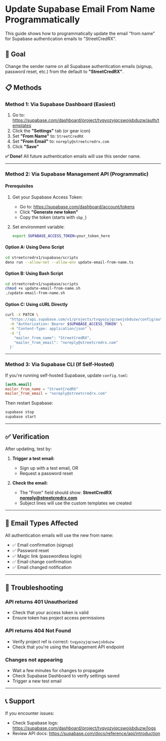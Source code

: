 # Update Supabase Email From Name Programmatically

This guide shows how to programmatically update the email "from name" for Supabase authentication emails to "StreetCredRX".

## 🎯 Goal

Change the sender name on all Supabase authentication emails (signup, password reset, etc.) from the default to **"StreetCredRX"**.

## 📋 Methods

### Method 1: Via Supabase Dashboard (Easiest)

1. Go to: https://supabase.com/dashboard/project/tvqyozyjqcswojsbduzw/auth/templates
2. Click the **"Settings"** tab (or gear icon)
3. Set **"From Name"** to: `StreetCredRX`
4. Set **"From Email"** to: `noreply@streetcredrx.com`
5. Click **"Save"**

**✅ Done!** All future authentication emails will use this sender name.

---

### Method 2: Via Supabase Management API (Programmatic)

#### Prerequisites

1. Get your Supabase Access Token:
   - Go to: https://supabase.com/dashboard/account/tokens
   - Click **"Generate new token"**
   - Copy the token (starts with `sbp_`)

2. Set environment variable:
   ```bash
   export SUPABASE_ACCESS_TOKEN=your_token_here
   ```

#### Option A: Using Deno Script

```bash
cd streetcredrx1/supabase/scripts
deno run --allow-net --allow-env update-email-from-name.ts
```

#### Option B: Using Bash Script

```bash
cd streetcredrx1/supabase/scripts
chmod +x update-email-from-name.sh
./update-email-from-name.sh
```

#### Option C: Using cURL Directly

```bash
curl -X PATCH \
  "https://api.supabase.com/v1/projects/tvqyozyjqcswojsbduzw/config/auth" \
  -H "Authorization: Bearer $SUPABASE_ACCESS_TOKEN" \
  -H "Content-Type: application/json" \
  -d '{
    "mailer_from_name": "StreetCredRX",
    "mailer_from_email": "noreply@streetcredrx.com"
  }'
```

---

### Method 3: Via Supabase CLI (If Self-Hosted)

If you're running self-hosted Supabase, update `config.toml`:

```toml
[auth.email]
mailer_from_name = "StreetCredRX"
mailer_from_email = "noreply@streetcredrx.com"
```

Then restart Supabase:
```bash
supabase stop
supabase start
```

---

## ✅ Verification

After updating, test by:

1. **Trigger a test email:**
   - Sign up with a test email, OR
   - Request a password reset

2. **Check the email:**
   - The "From" field should show: **StreetCredRX <noreply@streetcredrx.com>**
   - Subject lines will use the custom templates we created

---

## 📧 Email Types Affected

All authentication emails will use the new from name:
- ✅ Email confirmation (signup)
- ✅ Password reset
- ✅ Magic link (passwordless login)
- ✅ Email change confirmation
- ✅ Email changed notification

---

## 🔧 Troubleshooting

### API returns 401 Unauthorized
- Check that your access token is valid
- Ensure token has project access permissions

### API returns 404 Not Found
- Verify project ref is correct: `tvqyozyjqcswojsbduzw`
- Check that you're using the Management API endpoint

### Changes not appearing
- Wait a few minutes for changes to propagate
- Check Supabase Dashboard to verify settings saved
- Trigger a new test email

---

## 📞 Support

If you encounter issues:
- Check Supabase logs: https://supabase.com/dashboard/project/tvqyozyjqcswojsbduzw/logs
- Review API docs: https://supabase.com/docs/reference/api/introduction

